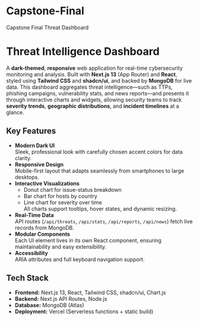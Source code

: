 # Capstone-Final
Capstone Final Threat Dashboard
# Threat Intelligence Dashboard

A **dark-themed**, **responsive** web application for real-time cybersecurity monitoring and analysis. Built with **Next.js 13** (App Router) and **React**, styled using **Tailwind CSS** and **shadcn/ui**, and backed by **MongoDB** for live data. This dashboard aggregates threat intelligence—such as TTPs, phishing campaigns, vulnerability stats, and news reports—and presents it through interactive charts and widgets, allowing security teams to track **severity trends**, **geographic distributions**, and **incident timelines** at a glance.

## Key Features

- **Modern Dark UI**  
  Sleek, professional look with carefully chosen accent colors for data clarity.
- **Responsive Design**  
  Mobile-first layout that adapts seamlessly from smartphones to large desktops.
- **Interactive Visualizations**  
  - Donut chart for issue-status breakdown  
  - Bar chart for hosts by country  
  - Line chart for severity over time  
  All charts support tooltips, hover states, and dynamic resizing.
- **Real-Time Data**  
  API routes (`/api/threats`, `/api/stats`, `/api/reports`, `/api/news`) fetch live records from MongoDB.
- **Modular Components**  
  Each UI element lives in its own React component, ensuring maintainability and easy extensibility.
- **Accessibility**  
  ARIA attributes and full keyboard navigation support.

## Tech Stack

- **Frontend:** Next.js 13, React, Tailwind CSS, shadcn/ui, Chart.js  
- **Backend:** Next.js API Routes, Node.js  
- **Database:** MongoDB (Atlas)  
- **Deployment:** Vercel (Serverless functions + static build)  

